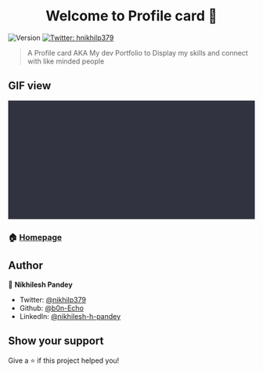 <h1 align="center">Welcome to Profile card 👋</h1>
<p>
  <img alt="Version" src="https://img.shields.io/badge/version-1.0.0-blue.svg?cacheSeconds=2592000" />
  <a href="https://twitter.com/nikhilp379" target="_blank">
    <img alt="Twitter: hnikhilp379" src="https://img.shields.io/twitter/follow/nikhilp379.svg?style=social" />
  </a>
</p>

>  A Profile card AKA My dev Portfolio to Display my skills and connect with like minded people

## GIF view

<p>
    <img alt="Profile Card GIF" src="./assets/ProfileCard.gif" />
</p>

### 🏠 [Homepage](https://github.com/B0n-Echo)

## Author

👤 **Nikhilesh Pandey**

* Twitter: [@nikhilp379](https://twitter.com/nikhilp379)
* Github: [@b0n-Echo](https://github.com/b0n-Echo)
* LinkedIn: [@nikhilesh-h-pandey](https://linkedin.com/in/nikhilesh-h-pandey)

## Show your support

Give a ⭐️ if this project helped you!
